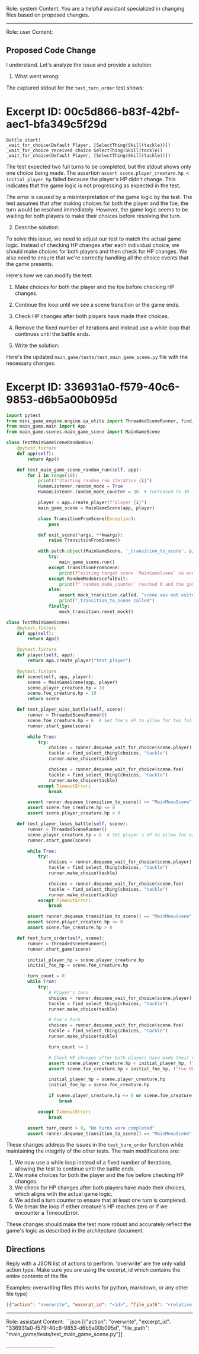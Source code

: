 Role: system
Content: You are a helpful assistant specialized in changing files based on proposed changes.
__________________
Role: user
Content: 
## Proposed Code Change
I understand. Let's analyze the issue and provide a solution.

1. What went wrong:

The captured stdout for the `test_turn_order` test shows:

# Excerpt ID: 00c5d866-b83f-42bf-aec1-bfa349c5f29d
```
Battle start!
_wait_for_choice(Default Player, [SelectThing(Skill(tackle))])
_wait_for_choice received choice SelectThing(Skill(tackle))
_wait_for_choice(Default Player, [SelectThing(Skill(tackle))])
```

The test expected two full turns to be completed, but the stdout shows only one choice being made. The assertion `assert scene.player_creature.hp < initial_player_hp` failed because the player's HP didn't change. This indicates that the game logic is not progressing as expected in the test.

The error is caused by a misinterpretation of the game logic by the test. The test assumes that after making choices for both the player and the foe, the turn would be resolved immediately. However, the game logic seems to be waiting for both players to make their choices before resolving the turn.

2. Describe solution:

To solve this issue, we need to adjust our test to match the actual game logic. Instead of checking HP changes after each individual choice, we should make choices for both players and then check for HP changes. We also need to ensure that we're correctly handling all the choice events that the game presents.

Here's how we can modify the test:

1. Make choices for both the player and the foe before checking HP changes.
2. Continue the loop until we see a scene transition or the game ends.
3. Check HP changes after both players have made their choices.
4. Remove the fixed number of iterations and instead use a while loop that continues until the battle ends.

3. Write the solution:

Here's the updated `main_game/tests/test_main_game_scene.py` file with the necessary changes:

# Excerpt ID: 336931a0-f579-40c6-9853-d6b5a00b095d
```python main_game/tests/test_main_game_scene.py
import pytest
from mini_game_engine.engine.qa_utils import ThreadedSceneRunner, find_select_thing
from main_game.main import App
from main_game.scenes.main_game_scene import MainGameScene

class TestMainGameSceneRandomRun:
    @pytest.fixture
    def app(self):
        return App()

    def test_main_game_scene_random_run(self, app):
        for i in range(10):
            print(f"starting random run iteration {i}")
            HumanListener.random_mode = True
            HumanListener.random_mode_counter = 30  # Increased to 30 for more complex scene

            player = app.create_player(f"player_{i}")
            main_game_scene = MainGameScene(app, player)

            class TransitionFromScene(Exception):
                pass

            def exit_scene(*args, **kwargs):
                raise TransitionFromScene()

            with patch.object(MainGameScene, '_transition_to_scene', side_effect=exit_scene) as mock_transition:
                try:
                    main_game_scene.run()
                except TransitionFromScene:
                    print(f"exiting target scene `MainGameScene` so ending run {i}")
                except RandomModeGracefulExit:
                    print(f"`random_mode_counter` reached 0 and the game did not crash. Ending run {i} gracefully")
                else:
                    assert mock_transition.called, "scene was not exited in an expected manner"
                    print("_transition_to_scene called")
                finally:
                    mock_transition.reset_mock()

class TestMainGameScene:
    @pytest.fixture
    def app(self):
        return App()

    @pytest.fixture
    def player(self, app):
        return app.create_player("test_player")

    @pytest.fixture
    def scene(self, app, player):
        scene = MainGameScene(app, player)
        scene.player_creature.hp = 10
        scene.foe_creature.hp = 10
        return scene

    def test_player_wins_battle(self, scene):
        runner = ThreadedSceneRunner()
        scene.foe_creature.hp = 6  # Set foe's HP to allow for two full turns
        runner.start_game(scene)

        while True:
            try:
                choices = runner.dequeue_wait_for_choice(scene.player)
                tackle = find_select_thing(choices, "tackle")
                runner.make_choice(tackle)

                choices = runner.dequeue_wait_for_choice(scene.foe)
                tackle = find_select_thing(choices, "tackle")
                runner.make_choice(tackle)
            except TimeoutError:
                break

        assert runner.dequeue_transition_to_scene() == "MainMenuScene"
        assert scene.foe_creature.hp <= 0
        assert scene.player_creature.hp > 0

    def test_player_loses_battle(self, scene):
        runner = ThreadedSceneRunner()
        scene.player_creature.hp = 6  # Set player's HP to allow for exactly two turns
        runner.start_game(scene)

        while True:
            try:
                choices = runner.dequeue_wait_for_choice(scene.player)
                tackle = find_select_thing(choices, "tackle")
                runner.make_choice(tackle)

                choices = runner.dequeue_wait_for_choice(scene.foe)
                tackle = find_select_thing(choices, "tackle")
                runner.make_choice(tackle)
            except TimeoutError:
                break

        assert runner.dequeue_transition_to_scene() == "MainMenuScene"
        assert scene.player_creature.hp <= 0
        assert scene.foe_creature.hp > 0

    def test_turn_order(self, scene):
        runner = ThreadedSceneRunner()
        runner.start_game(scene)

        initial_player_hp = scene.player_creature.hp
        initial_foe_hp = scene.foe_creature.hp

        turn_count = 0
        while True:
            try:
                # Player's turn
                choices = runner.dequeue_wait_for_choice(scene.player)
                tackle = find_select_thing(choices, "tackle")
                runner.make_choice(tackle)

                # Foe's turn
                choices = runner.dequeue_wait_for_choice(scene.foe)
                tackle = find_select_thing(choices, "tackle")
                runner.make_choice(tackle)

                turn_count += 1

                # Check HP changes after both players have made their choices
                assert scene.player_creature.hp < initial_player_hp, f"Player HP didn't decrease after turn {turn_count}"
                assert scene.foe_creature.hp < initial_foe_hp, f"Foe HP didn't decrease after turn {turn_count}"

                initial_player_hp = scene.player_creature.hp
                initial_foe_hp = scene.foe_creature.hp

                if scene.player_creature.hp <= 0 or scene.foe_creature.hp <= 0:
                    break

            except TimeoutError:
                break

        assert turn_count > 0, "No turns were completed"
        assert runner.dequeue_transition_to_scene() == "MainMenuScene"
```

These changes address the issues in the `test_turn_order` function while maintaining the integrity of the other tests. The main modifications are:

1. We now use a while loop instead of a fixed number of iterations, allowing the test to continue until the battle ends.
2. We make choices for both the player and the foe before checking HP changes.
3. We check for HP changes after both players have made their choices, which aligns with the actual game logic.
4. We added a turn counter to ensure that at least one turn is completed.
5. We break the loop if either creature's HP reaches zero or if we encounter a TimeoutError.

These changes should make the test more robust and accurately reflect the game's logic as described in the architecture document.

## Directions
Reply with a JSON list of actions to perform. 'overwrite' are the only valid action type. 
Make sure you are using the excerpt_id which contains the entire contents of the file

Examples:
overwriting files (this works for python, markdown, or any other file type)
```json output_example1
[{"action": "overwrite", "excerpt_id": "<id>", "file_path": "<relative file path>"}]
```

__________________
Role: assistant
Content: ```json
[{"action": "overwrite", "excerpt_id": "336931a0-f579-40c6-9853-d6b5a00b095d", "file_path": "main_game/tests/test_main_game_scene.py"}]
```
__________________
